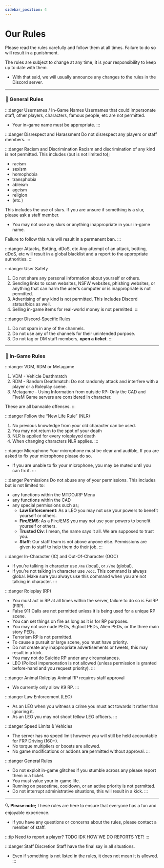 ```yaml
---
sidebar_position: 4
---
```


# Our Rules

Please read the rules carefully and follow them at all times. Failure to do so will result in a punishment.

The rules are subject to change at any time, it is your responsibility to keep up to date with them.
- With that said, we will usually announce any changes to the rules in the Discord server.

---

### 📕 General Rules

:::danger Usernames / In-Game Names
Usernames that could impersonate staff, other players, characters, famous people, etc are not permitted.
- Your in-game name must be appropriate.
:::

:::danger Disrespect and Harassment
Do not disrespect any players or staff members.
:::

:::danger Racism and Discrimination
Racism and discrimination of any kind is not permitted. This includes (but is not limited to);
- racism
- sexism
- homophobia
- transphobia
- ableism
- ageism
- religion
- (etc.)

This includes the use of slurs. If you are unsure if something is a slur, please ask a staff member.

- You may not use any slurs or anything inappropriate in your in-game name.

Failure to follow this rule will result in a permanent ban.
:::

:::danger Attacks, Botting, dDoS, etc
Any attempt of an attack, botting, dDoS, etc will result in a global blacklist and a report to the appropriate authorities.
:::

:::danger User Safety
1. Do not share any personal information about yourself or others.
2. Sending links to scam websites, NSFW websites, phishing websites, or anything that can harm the user's computer or is inappropriate is not permitted.
3. Advertising of any kind is not permitted, This includes Discord status/bios as well.
4. Selling in-game items for real-world money is not permitted.
:::

:::danger Discord-Specific Rules
1. Do not spam in any of the channels.
2. Do not use any of the channels for their unintended purpose.
3. Do not tag or DM staff members, **open a ticket**.
:::

---

### 📕 In-Game Rules

:::danger VDM, RDM or Metagame
1. VDM - Vehicle Deathmatch
2. RDM - Random Deathmatch: Do not randomly attack and interfere with a player or a Roleplay scene.
3. Metagame - Using Information from outside RP: Only the CAD and FiveM Game servers are considered in character.

These are all bannable offenses.
:::

:::danger Follow the “New Life Rule” (NLR)
  1. No previous knowledge from your old character can be used.
  2. You may not return to the spot of your death
  3. NLR is applied for every roleplayed death
  4. When changing characters NLR applies.
:::

:::danger Microphone
Your microphone must be clear and audible, If you are asked to fix your microphone please do so.
- If you are unable to fix your microphone, you may be muted until you can fix it.
:::

:::danger Permissions
Do not abuse any of your permissions. This includes but is not limited to:
- any functions within the MTDOJRP Menu
- any functions within the CAD
- any special permissions such as;
  - **Law Enforcement**: As a LEO you may not use your powers to benefit yourself or others.
  - **Fire/EMS**: As a Fire/EMS you may not use your powers to benefit yourself or others.
  - **Trusted Civ**: I mean, the name says it all. We are supposed to trust you.
  - **Staff**: Our staff team is not above anyone else. Permissions are given to staff to help them do their job.
:::

:::danger In-Character (IC) and Out-Of-Character (OOC)
- If you’re talking in character use `/me` (local), or `//me` (global).
- If you’re not talking in character use `/ooc`. This command is always global. Make sure you always use this command when you are not talking in character.
:::

:::danger Roleplay (RP)
- You must act in RP at all times within the server, failure to do so is FailRP (FRP).
- False 911 Calls are not permitted unless it is being used for a unique RP scene.
- You can set things on fire as long as it is for RP purposes.
- You may not use nude PEDs, Bigfoot PEDs, Alien PEDs, or the three main story PEDs.
- Terrorism RP is not permitted.
- To cause a pursuit or large scene, you must have priority.
- Do not create any inappropriate advertisements or tweets, this may result in a kick.
- You may not do Suicide RP under any circumstances.
- LEO (Police) impersonation is not allowed (unless permission is granted before-hand and you request priority).
:::

:::danger Animal Roleplay
Animal RP requires staff approval
- We currently only allow K9 RP.
:::

:::danger Law Enforcement (LEO)
- As an LEO when you witness a crime you must act towards it rather than ignoring it.
- As an LEO you may not shoot fellow LEO officers.
:::

:::danger Speed Limits & Vehicles
- The server has no speed limit however you will still be held accountable for FRP Driving (160+).
- No torque multipliers or boosts are allowed.
- No game modifications or addons are permitted without approval.
:::

:::danger General Rules
- Do not exploit in-game glitches if you stumble across any please report them in a ticket.
- You must value your in-game life.
- Running on peacetime, cooldown, or an active priority is not permitted.
- Do not interrupt administrative situations, this will result in a kick.
:::

---

🔍 **Please note;** These rules are here to ensure that everyone has a fun and enjoyable experience.
- If you have any questions or concerns about the rules, please contact a member of staff.

:::tip Need to report a player?
TODO IDK HOW WE DO REPORTS YET!
:::

:::danger Staff Discretion
Staff have the final say in all situations.
- Even if something is not listed in the rules, it does not mean it is allowed.
:::
